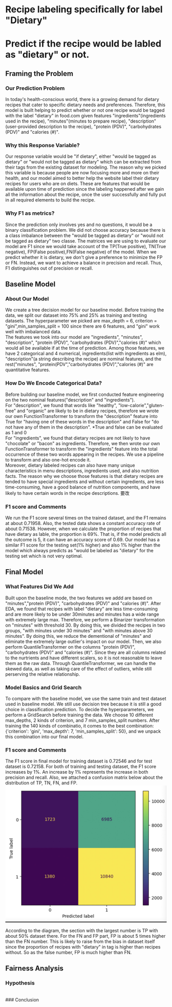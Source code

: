 # Recipe labeling specifically for label "Dietary" 
# Predict if the recipe would be labled as "dietary" or not.


## Framing the Problem
### Our Prediction Problem
In today's health-conscious world, there is a growing demand for dietary recipes that cater to specific dietary needs and preferences. Therefore, this model is built helping to predict whether or not one recipe would be tagged with the label "dietary" in food.com given features "ingredients"(ingredients used in the recipe), "minutes"(minutes to prepare recipe), "description"(user-provided description to the recipe), "protein (PDV)", "carbohydrates (PDV)" and "calories (#)".
<br />
### Why this Response Variable?
Our response variable would be "if dietary", either "would be tagged as dietary" or "would not be tagged as dietary" which can be extracted from their tags from the existing dataset for modeling. The reason why we picked this variable is because people are now focusing more and more on their health, and our model aimed to better help the website label their dietary recipes for users who are on diets. These are features that would be available upon time of prediction since the labeling happened after we gain all the information about the recipe, once the user successfully and fully put in all required elements to build the recipe. 
<br />
### Why F1 as metrics?
Since the prediction only involves yes and no questions, it would be a binary classification problem. We did not choose accuracy because there is a class imbalance between the "would be tagged as dietary" or "would not be tagged as dietary" two classe. The matrices we are using to evaluate our model are F1 since we would take account of the TP(True positive), TN(True negative), FP(False positive),FN(False negative) of the model. When we predict whether it is dietary, we don't give a preference to minimize the FP or FN. Instead, we want to achieve a balance in precision and recall. Thus, F1 distinguishes out of precision or recall.
<br />
## Baseline Model
### About Our Model
We create a tree decision model for our baseline model. Before training the data, we split our dataset into 75% and 25% as training and testing datasets. The hyperparameter we picked are max_depth = 6, criterion = "gini",min_samples_split = 100 since there are 6 features, and "gini" work well with imbalanced data.
<br />
The features we took into our model are "ingredients", "minutes", "description", "protein (PDV)", "carbohydrates (PDV)","calories (#)" which would all be available if at the time of prediction. Among those features, we have 2 categorical and 4 numerical, ingredients(list with ingredients as elm), "description"(a string describing the recipe) are nominal features, and the rest("minutes", "protein(PDV","carbohydrates (PDV)","calories (#)" are quantitative features.
<br />
### How Do We Encode Categorical Data?
Before building our baseline model, we first conducted feature engineering on the two nominal features("description" and "ingredients"). 
<br />
For "description", we found that words like "healthy", "low-calorie","gluten-free" and "organic" are likely to be in dietary recipes, therefore we wrote our own FunctionTransformer to transform the "description" feature into True for "having one of these words in the description" and False for "do not have any of them in the description". *True and false can be evaluated as 1 and 0
<br />
For "ingredients", we found that dietary recipes are not likely to have "chocolate" or "bacon" as ingredients. Therefore, we then wrote our own FunctionTransformer to transform the "ingredients" feature into the total occurrence of these two words appearing in the recipes. We use a pipeline to transform and also one-hot encode it.
<br />
Moreover, dietary labeled recipes can also have many unique characteristics in menu descriptions, ingredients used, and also nutrition facts. The reason why we choose those features is that dietary recipes are tended to have special ingredients and without certain ingredients, are less time-consuming, have a good balance of nutrition components, and have likely to have certain words in the recipe descriptions. 
要改
### F1 score and Comments
We run the F1 score several times on the trained dataset, and the F1 remains at about 0.71958. Also, the tested data shows a constant accuracy rate of about 0.71538. However, when we calculate the proportion of recipes that have dietary as lable, the proportion is 69%. That is, if the model predicts all the outcome is 5, it can have an accuracy score of 0.69. Our model has a similar F1 score for the testing set(1% higher) and also 1% higher than the model which always predicts as "would be labeled as "dietary" for the testing set which is not very optimal.
<br />

## Final Model
### What Features Did We Add
Built upon the baseline mode, the two features we addd are based on "minutes","protein (PDV)", "carbohydrates (PDV)" and "calories (#)".
After EDA, we found that recipes with label "dietary" are less time-consuming and are more likely to be under 30minutes and minutes has a wide range with extremely large max. Therefore, we perform a Binarizer transformation on "minutes" with threshold 30. By doing this, we divided the recipes in two groups, "with minutes under 30 minutes" and "with minutes above 30 minutes". By doing this, we reduce the dementional of "minutes" and eliminate the extremely large outlier's impact on our model. Then, we also perform QuantileTransformer on the columns "protein (PDV)", "carbohydrates (PDV)" and "calories (#)". Since they are all columns related to the nurtrients and have different scalers, so it is not reasonable to leave them as the raw data. Through QuantileTransformer, we can handle the skewed data, as well as taking care of the effect of outliers, while still perserving the relative relationship. 
<br />

### Model Basics and Grid Search
To compare with the baseline model, we use the same train and test dataset used in baseline model. We still use decision tree because it is still a good choice in classification prediction. To decide the hyperparameters, we perform a GridSearch before training the data. We choose 10 different max_depths, 2 kinds of criterion, and 7 min_samples_split numbers. After training the 140 kinds of combinatio, it comes to the best combination: {'criterion': 'gini', 'max_depth': 7, 'min_samples_split': 50}, and we unpack this combination into our final model.
<br />
### F1 score and Comments
The F1 score in final model for training dataset is 0.72546 and for test dataset is 0.72158. For both of training and testing dataset, the F1 score increases by 1%. An increase by 1% represents the increase in both precision and recall. Also, we attached a confusion matrix below about the distribution of TP, TN, FN, and FP.
<br />
![Screenshot](107851686871529_.pic.jpg)

According to the diagram, the section with the largest number is TP with about 50% dataset there. For the FN and FP part, FP is about 5 times higher than the FN number. This is likely to raise from the bias in dataset itself since the proportion of recipes with "dietary" in tag is higher than recipes without. So as the false number, FP is much higher than FN.

## Fairness Analysis
### Hypothesis

<br />
### Conclusion
<br />


